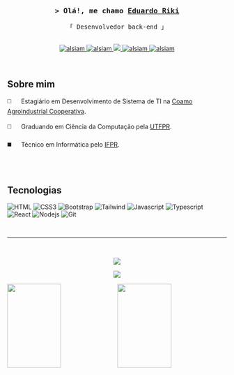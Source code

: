 <!-- Intro  -->
<h3 align="center">
        <samp>&gt; Olá!, me chamo
                <b><a target="_blank" href="https://alsiam.com">Eduardo Riki</a></b>
        </samp>
</h3>


<p align="center"> 
  <samp>
    「 Desenvolvedor back-end 」
    <br>
    <br>
  </samp>
</p>

<p align="center">
 <a href="https://linktr.ee/eduardoriki" target="_blank">
  <img src="https://img.shields.io/badge/linktree-1de9b6?style=for-the-badge&logo=linktree&logoColor=white" alt="alsiam" />
 </a>
 <a href="https://linkedin.com/in/eduardo-riki-matushita" target="_blank">
  <img src="https://img.shields.io/badge/LinkedIn-0077B5?style=for-the-badge&logo=linkedin&logoColor=white" alt="alsiam"/>
 </a>
 <a href = "mailto:eduardomatushita1@gmail.com">
   <img src="https://img.shields.io/badge/-Gmail-%23333?style=for-the-badge&logo=gmail&logoColor=white" target="_blank">
 </a>
 <a href="https://instagram.com/eduardoriki" target="_blank">
  <img src="https://img.shields.io/badge/Instagram-fe4164?style=for-the-badge&logo=instagram&logoColor=white" alt="alsiam" />
 </a> 
 <a href="https://www.facebook.com/eduardo.riki.m" target="_blank">
  <img src="https://img.shields.io/badge/Facebook-20BEFF?&style=for-the-badge&logo=facebook&logoColor=white" alt="alsiam"  />
 </a>
</p>
<br />

<!-- About Section -->
 ## Sobre mim
 
<p>
 ◻️ &emsp; Estagiário em Desenvolvimento de Sistema de TI na <a href="https://www.coamo.com.br/" target="_blank">Coamo Agroindustrial Cooperativa</a>.<br/><br/>
 ◻️ &emsp; Graduando em Ciência da Computação pela <a href="https://www.utfpr.edu.br/campus/campomourao/" target="_blank">UTFPR</a>.<br/><br/>
 ◼️ &emsp; Técnico em Informática pelo <a href="https://ifpr.edu.br/goioere/" target="_blank">IFPR</a>.<br/><br/>
</p>

<br />

## Tecnologias

![HTML](https://img.shields.io/badge/HTML5-E34F26?style=for-the-badge&logo=html5&logoColor=white)
![CSS3](https://img.shields.io/badge/CSS3-1572B6?style=for-the-badge&logo=css3&logoColor=white)
![Bootstrap](https://img.shields.io/badge/Bootstrap-563D7C?style=for-the-badge&logo=bootstrap&logoColor=white)
![Tailwind](https://img.shields.io/badge/Tailwind_CSS-092749?style=for-the-badge&logo=tailwindcss&logoColor=06B6D4&labelColor=000000)
![Javascript](https://img.shields.io/badge/Javascript-F0DB4F?style=for-the-badge&labelColor=black&logo=javascript&logoColor=F0DB4F)
![Typescript](https://img.shields.io/badge/Typescript-007acc?style=for-the-badge&labelColor=black&logo=typescript&logoColor=007acc)
![React](https://img.shields.io/badge/-React-61DBFB?style=for-the-badge&labelColor=black&logo=react&logoColor=61DBFB)
![Nodejs](https://img.shields.io/badge/Nodejs-3C873A?style=for-the-badge&labelColor=black&logo=node.js&logoColor=3C873A)
![Git](https://img.shields.io/badge/Git-F05032?style=for-the-badge&logo=git&logoColor=white)

<br/>
<hr/>
<br/>

<p align="center">
  <a href="https://github.com/eduardo-riki">
    <img src="https://github-readme-streak-stats.herokuapp.com/?user=alsiam&theme=radical&border=7F3FBF&background=0D1117](https://github-readme-streak-stats.herokuapp.com?user=eduardo-riki&theme=github-dark-blue&border_radius=20&date_format=j%20M%5B%20Y%5D&mode=weekly&exclude_days=Sun%2CSat&border=FFFFFF)"/>
  </a>
</p>

<p align="center">
  <a href="https://github.com/eduardo-riki">
    <img src="http://github-profile-summary-cards.vercel.app/api/cards/profile-details?username=eduardo-riki&theme=github_dark"/>
  </a>
</p>

<a> 
    <a href="https://github.com/eduardo-riki"><img src="https://denvercoder1-github-readme-stats.vercel.app/api?username=eduardo-riki&show_icons=true&count_private=true&theme=github-dark&border_color=FFFFFF&border_radius=20&bg_color=0D1117" height="192px" width="49.5%"/></a>
  <a href="https://github.com/eduardo-riki"><img src="https://denvercoder1-github-readme-stats.vercel.app/api/top-langs/?username=eduardo-riki&langs_count=8&layout=compact&theme=github-dark-blue&border_color=FFFFFF&border_radius=20&bg_color=0D1117" height="192px" width="49.5%"/></a>
  <br/>
</a>

